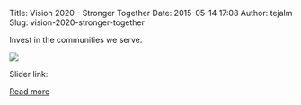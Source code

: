 Title: Vision 2020 - Stronger Together
Date: 2015-05-14 17:08
Author: tejalm
Slug: vision-2020-stronger-together

<div
class="field field-name-body field-type-text-with-summary field-label-hidden">

<div class="field-items">

<div class="field-item even">

Invest in the communities we serve. 

</p>
<p>

</div>

</div>

</div>

<div
class="field field-name-field-slider-image field-type-image field-label-hidden">

<div class="field-items">

<div class="field-item even">

![](http://advancingjustice-alc.org/sites/asian-law-caucus/files/home_slider/unnamed.png)

</div>

</div>

</div>

<div
class="field field-name-field-slider-link field-type-link-field field-label-above">

<div class="field-label">

Slider link: 

</div>

<div class="field-items">

<div class="field-item even">

[Read more](http://vision2020-alc.org/)

</div>

</div>

</div>

</p>


